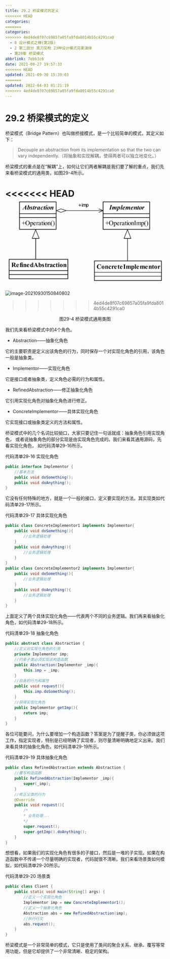 ```yaml
---
title: 29.2 桥梁模式的定义
<<<<<<< HEAD
categories:
=======
categories: 
>>>>>>> 4ed4de8f07c69857a05fa9fda8014b55c4291ca0
  - 8 设计模式之禅(第2版)
  - 2 第二部分 真刀实枪 23种设计模式完美演绎
  - 第29章 桥梁模式
abbrlink: 7ebb3c6
date: 2021-09-27 19:57:33
<<<<<<< HEAD
updated: 2021-09-30 15:39:03
=======
updated: 2022-04-03 01:21:19
>>>>>>> 4ed4de8f07c69857a05fa9fda8014b55c4291ca0
---
```

# 29.2 桥梁模式的定义
桥梁模式（Bridge Pattern）也叫做桥接模式，是一个比较简单的模式，其定义如下： 
> Decouple an abstraction from its implementation so that the two can vary independently.（将抽象和实现解耦，使得两者可以独立地变化。）

桥梁模式的重点是在“解耦”上，如何让它们两者解耦是我们要了解的重点，我们先来看桥梁模式的通用类，如图29-4所示。

<<<<<<< HEAD
![image-20210930150840802](https://raw.githubusercontent.com/lanlan2017/images/master/Blog/Sum/20210930150840.png)
=======
![image-20210930150840802](https://gitee.com/XiaoLan223/images/raw/master/Blog/Sum/20210930150840.png)
>>>>>>> 4ed4de8f07c69857a05fa9fda8014b55c4291ca0
<center>图29-4 桥梁模式通用类图</center>

我们先来看桥梁模式中的4个角色。
- Abstraction——抽象化角色

它的主要职责是定义出该角色的行为，同时保存一个对实现化角色的引用，该角色一般是抽象类。
- Implementor——实现化角色

它是接口或者抽象类，定义角色必需的行为和属性。
- RefinedAbstraction——修正抽象化角色

它引用实现化角色对抽象化角色进行修正。
- ConcreteImplementor——具体实现化角色

它实现接口或抽象类定义的方法和属性。

桥梁模式中的几个名词比较拗口，大家只要记住一句话就成：抽象角色引用实现角色， 或者说抽象角色的部分实现是由实现角色完成的。我们来看其通用源码，先看实现化角色， 如代码清单29-16所示。

代码清单29-16 实现化角色
```java
public interface Implementor {
    //基本方法
    public void doSomething();
    public void doAnything();
}
```
它没有任何特殊的地方，就是一个一般的接口，定义要实现的方法。其实现类如代码清单29-17所示。

代码清单29-17 具体实现化角色
```java
public class ConcreteImplementor1 implements Implementor{
    public void doSomething(){
        //业务逻辑处理
    }
    public void doAnything(){
        //业务逻辑处理
    }
}
public class ConcreteImplementor2 implements Implementor{
    public void doSomething(){
        //业务逻辑处理
    }
    public void doAnything(){
        //业务逻辑处理
    }
}
```
上面定义了两个具体实现化角色——代表两个不同的业务逻辑。我们再来看抽象化角色，如代码清单29-18所示。

代码清单29-18 抽象化角色
```java
public abstract class Abstraction {
    //定义对实现化角色的引用
    private Implementor imp;
    //约束子类必须实现该构造函数
    public Abstraction(Implementor _imp){
        this.imp = _imp;
    }
    //自身的行为和属性
    public void request(){
        this.imp.doSomething();
    }
    //获得实现化角色
    public Implementor getImp(){
        return imp;
    }
}
```
各位可能要问，为什么要增加一个构造函数？答案是为了提醒子类，你必须做这项工作，指定实现者，特别是已经明确了实现者，则尽量清晰明确地定义出来。我们来看具体的抽象化角色，如代码清单29-19所示。

代码清单29-19 具体抽象化角色
```java
public class RefinedAbstraction extends Abstraction {
    //覆写构造函数
    public RefinedAbstraction(Implementor _imp){
        super(_imp);
    }
    //修正父类的行为
    @Override
    public void request(){
        /*
        * 业务处理... 
        */
        super.request();
        super.getImp().doAnything();
    }
}
```
想想看，如果我们的实现化角色有很多的子接口，然后是一堆的子实现。如果在构造函数中不传递一个尽量明确的实现者，代码就很不清晰。我们来看场景类如何模拟，如代码清单29-20所示。

代码清单29-20 场景类
```java
public class Client {
    public static void main(String[] args) {
        //定义一个实现化角色
        Implementor imp = new ConcreteImplementor1();
        //定义一个抽象化角色
        Abstraction abs = new RefinedAbstraction(imp);
        //执行行文
        abs.request();
    }
}
```
桥梁模式是一个非常简单的模式，它只是使用了类间的聚合关系、继承、覆写等常用功能，但是它却提供了一个非常清晰、稳定的架构。
